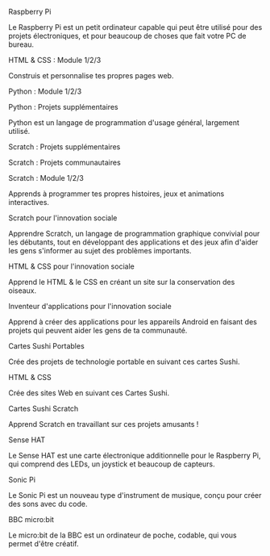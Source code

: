 Raspberry Pi

Le Raspberry Pi est un petit ordinateur capable qui peut être utilisé pour des projets électroniques, et pour beaucoup de choses que fait votre PC de bureau.

HTML & CSS : Module 1/2/3

Construis et personnalise tes propres pages web.

Python : Module 1/2/3

Python : Projets supplémentaires

Python est un langage de programmation d'usage général, largement utilisé.

Scratch : Projets supplémentaires

Scratch : Projets communautaires

Scratch : Module 1/2/3

Apprends à programmer tes propres histoires, jeux et animations interactives.

Scratch pour l'innovation sociale

Apprendre Scratch, un langage de programmation graphique convivial pour les débutants, tout en développant des applications et des jeux afin d'aider les gens s'informer au sujet des problèmes importants.

HTML & CSS pour l'innovation sociale

Apprend le HTML & le CSS en créant un site sur la conservation des oiseaux.

Inventeur d'applications pour l'innovation sociale

Apprend à créer des applications pour les appareils Android en faisant des projets qui peuvent aider les gens de ta communauté.

Cartes Sushi Portables

Crée des projets de technologie portable en suivant ces cartes Sushi.

HTML & CSS

Crée des sites Web en suivant ces Cartes Sushi.

Cartes Sushi Scratch

Apprend Scratch en travaillant sur ces projets amusants !

Sense HAT

Le Sense HAT est une carte électronique additionnelle pour le Raspberry Pi, qui comprend des LEDs, un joystick et beaucoup de capteurs.

Sonic Pi

Le Sonic Pi est un nouveau type d'instrument de musique, conçu pour créer des sons avec du code.

BBC micro:bit

Le micro:bit de la BBC est un ordinateur de poche, codable, qui vous permet d'être créatif.